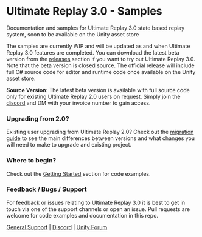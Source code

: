 # Ultimate Replay 3.0 - Samples
Documentation and samples for Ultimate Replay 3.0 state based replay system, soon to be available on the Unity asset store

The samples are currently WIP and will be updated as and when Ultimate Replay 3.0 features are completed. You can download the latest beta version from the [releases](https://github.com/TrivialInteractive/Ultimate-Replay-3.0-Samples/releases) section if you want to try out Ultimate Replay 3.0. Note that the beta version is closed source. The official release will include full C# source code for editor and runtime code once available on the Unity asset store.

**Source Version**:
The latest beta version is available with full source code only for existing Ultimate Replay 2.0 users on request. Simply join the [discord](https://discord.gg/sHREXjmwa2) and DM with your invoice number to gain access.

### Upgrading from 2.0?
Existing user upgrading from Ultimate Replay 2.0? Check out the [migration guide](https://github.com/TrivialInteractive/Ultimate-Replay-3.0-Samples/wiki/Migration-Guide-(2.0---3.0)) to see the main differences between versions and what changes you will need to make to upgrade and existing project.

### Where to begin?
Check out the [Getting Started](https://github.com/TrivialInteractive/Ultimate-Replay-3.0-Samples/wiki/Getting-Started) section for code examples.

### Feedback / Bugs / Support
For feedback or issues relating to Ultimate Replay 3.0 it is best to get in touch via one of the support channels or open an issue.
Pull requests are welcome for code examples and documentation in this repo.

[General Support](https://trivialinteractive.co.uk/support.html) | [Discord](https://discord.gg/sHREXjmwa2) | [Unity Forum](https://forum.unity.com/threads/wip-open-beta-ultimate-replay-3-0-next-generation-state-based-replay-system.1434145/)
